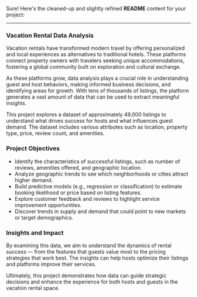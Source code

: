 Sure! Here's the cleaned-up and slightly refined **README** content for your project:

---

### Vacation Rental Data Analysis

Vacation rentals have transformed modern travel by offering personalized and local experiences as alternatives to traditional hotels. These platforms connect property owners with travelers seeking unique accommodations, fostering a global community built on exploration and cultural exchange.

As these platforms grow, data analysis plays a crucial role in understanding guest and host behaviors, making informed business decisions, and identifying areas for growth. With tens of thousands of listings, the platform generates a vast amount of data that can be used to extract meaningful insights.

This project explores a dataset of approximately 49,000 listings to understand what drives success for hosts and what influences guest demand. The dataset includes various attributes such as location, property type, price, review count, and amenities.

### Project Objectives

- Identify the characteristics of successful listings, such as number of reviews, amenities offered, and geographic location.
- Analyze geographic trends to see which neighborhoods or cities attract higher demand.
- Build predictive models (e.g., regression or classification) to estimate booking likelihood or price based on listing features.
- Explore customer feedback and reviews to highlight service improvement opportunities.
- Discover trends in supply and demand that could point to new markets or target demographics.

### Insights and Impact

By examining this data, we aim to understand the dynamics of rental success — from the features that guests value most to the pricing strategies that work best. The insights can help hosts optimize their listings and platforms improve their services.

Ultimately, this project demonstrates how data can guide strategic decisions and enhance the experience for both hosts and guests in the vacation rental space.
